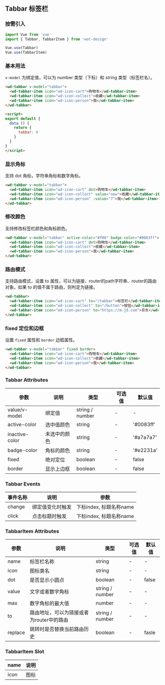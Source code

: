 ## Tabbar 标签栏

### 按需引入

```javascript
import Vue from 'vue'
import { Tabbar, TabbarItem } from 'wot-design'

Vue.use(Tabbar)
Vue.use(TabbarItem)
```

### 基本用法

`v-model` 为绑定值，可以为 number 类型（下标）和 string 类型（标签栏名）。

```html
<wd-tabbar v-model="tabbar">
  <wd-tabbar-item icon="wd-icon-cart">购物车</wd-tabbar-item>
  <wd-tabbar-item icon="wd-icon-collect">收藏</wd-tabbar-item>
  <wd-tabbar-item icon="wd-icon-person">我</wd-tabbar-item>
</wd-tabbar>

<script>
export default {
  data () {
    return {
      tabbar: 0
    }
  }
}
</script>
```

### 显示角标

支持 dot 角标，字符串角标和数字角标。

```html
<wd-tabbar v-model="tabbar">
  <wd-tabbar-item icon="wd-icon-cart" dot>购物车</wd-tabbar-item>
  <wd-tabbar-item icon="wd-icon-collect" value="new">收藏</wd-tabbar-item>
  <wd-tabbar-item icon="wd-icon-person" :value="7">我</wd-tabbar-item>
</wd-tabbar>
```

### 修改颜色

支持修改标签栏颜色和角标颜色。

```html
<wd-tabbar v-model="tabbar" active-color="#f00" badge-color="#0083ff">
  <wd-tabbar-item icon="wd-icon-cart" dot>购物车</wd-tabbar-item>
  <wd-tabbar-item icon="wd-icon-collect">收藏</wd-tabbar-item>
  <wd-tabbar-item icon="wd-icon-person">我</wd-tabbar-item>
</wd-tabbar>
```

### 路由模式

支持路由模式，设置 to 属性，可以为链接、router的path字符串、router的路由对象。如果 to 的值不属于路由，则判定为链接。

```html
<wd-tabbar>
  <wd-tabbar-item icon="wd-icon-cart" to="/tabbar">标签栏</wd-tabbar-item>
  <wd-tabbar-item icon="wd-icon-collect" to="/button">按钮</wd-tabbar-item>
  <wd-tabbar-item icon="wd-icon-person" to="https://m.jd.com">京东</wd-tabbar-item>
</wd-tabbar>
```

### fixed 定位和边框

设置 `fixed` 属性和 `border` 边框属性。

```html
<wd-tabbar v-model="tabbar" fixed border>
  <wd-tabbar-item icon="wd-icon-cart">购物车</wd-tabbar-item>
  <wd-tabbar-item icon="wd-icon-collect">收藏</wd-tabbar-item>
  <wd-tabbar-item icon="wd-icon-person">我</wd-tabbar-item>
</wd-tabbar>
```

### Tabbar Attributes

| 参数      | 说明                                 | 类型      | 可选值       | 默认值   |
|---------- |------------------------------------ |---------- |------------- |-------- |
| value/v-model | 绑定值 | string / number | - | - |
| active-color | 选中值颜色 | string | - | '#0083ff' |
| inactive-color | 未选中的颜色 | string | - | '#a7a7a7' |
| badge-color | 角标的颜色 | string | - | '#e2231a' |
| fixed | 绝对定位 | boolean | - | false |
| border | 显示上边框 | boolean | - | false |

### Tabbar Events

| 事件名称      | 说明                                 | 参数     |
|------------- |------------------------------------ |--------- |
| change | 绑定值变化时触发 | 下标index, 标题名称name |
| click | 点击标题时触发 | 下标index, 标题名称name |

### TabbarItem Attributes

| 参数      | 说明                                 | 类型      | 可选值       | 默认值   |
|---------- |------------------------------------ |---------- |------------- |-------- |
| name | 标签栏名称 | string | - | - |
| icon | 图标类名 | string | - | - |
| dot | 是否显示小圆点 | boolean | - | false |
| value | 文字或者数字角标 | string / number | - | - |
| max | 数字角标的最大值 | number | - | - |
| to | 路由地址，可以为链接或者为router中的路由 | string / number | - | - |
| replace | 跳转时是否替换当前路由历史 | boolean | - | fasle |

### TabbarItem Slot

| name      | 说明       |
|------------- |----------- |
| icon | 图标 |
